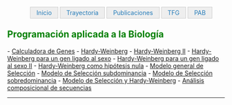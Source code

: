 <html>
<head>
   
<style type="text/css">
#navegador ul{
   list-style-type: none;
   text-align: center;
}
#navegador li{
   display: inline;
   text-align: left;
   margin: 0 0px 0 0;
}
#navegador li a {
   padding: 4px 14px 4px 14px;
   color: #267CB9;
   background-color: #eeeeee;
   border: 1px solid #ccc;
   text-decoration: none;
}
#navegador li a:hover{
   background-color: #333333;
   color: #ffffff;
}
   </style>
</head>

<body>


<div id="navegador">
<ul>
<li><a href="http://ags.aarongs.org/">Inicio</a></li>
<li><a href="https://AaronGS1999.github.io/aarongs.github.io/Trayectoria.html">Trayectoria</a></li>
<li><a href="https://AaronGS1999.github.io/aarongs.github.io/Publicaciones.html">Publicaciones</a></li>
<li><a href="https://AaronGS1999.github.io/aarongs.github.io/TFG.html">TFG</a></li>
<li><a href="https://AaronGS1999.github.io/aarongs.github.io/programacion_aplicada.html">PAB</a></li>
   
</ul>
</div>

</body>
</html>

  
<H2><span style="color:green">Programación aplicada a la Biología</span></H2>
- <a href="https://calculadoragenes.azurewebsites.net/" target="_blank">Calculadora de Genes</a> 
- <a href="https://colab.research.google.com/drive/1KfMTSLx91fYZYNredrvR-cCd6plNFx9R?usp=sharing" target="_blank">Hardy-Weinberg</a> 
- <a href="https://colab.research.google.com/drive/1jtaay4YPtuhG8_BdLh0YGNhAcJcrI-XH?usp=sharing" target="_blank">Hardy-Weinberg II</a> 
- <a href="https://colab.research.google.com/drive/1ZaJkazophlkr3MMaRgzUKgRD3E008W8a?usp=sharing" target="_blank">Hardy-Weinberg para un gen ligado al sexo</a> 
- <a href="https://colab.research.google.com/drive/1R7ZgY9yWLXj9MFq1xNijKhM1wDEBtpP9?usp=sharing" target="_blank">Hardy-Weinberg para un gen ligado al sexo II</a> 
- <a href="https://colab.research.google.com/drive/1z8u8xUaIHZcjRt-hxonJfOSnl0j_aWEF?usp=sharing" target="_blank">Hardy-Weinberg como hipótesis nula</a> 
- <a href="https://colab.research.google.com/drive/1txBH7iiUEUZ1bjepf5kdupfb7MXwGrXf?usp=sharing" target="_blank">Modelo general de Selección</a>
- <a href="https://colab.research.google.com/drive/1zM8Qo_FFovg_zqavCzXlwmnGy4njV2M8?usp=sharing" target="_blank">Modelo de Selección subdominancia</a>
- <a href="https://colab.research.google.com/drive/1x-Qhxnt87ahtn7tNpg1wq3vVo3ycaqmP?usp=sharing" target="_blank">Modelo de Selección sobredominancia</a>   
- <a href="https://colab.research.google.com/drive/1US93snqwcL6pb1X6K5wJCBoXo1ejunL7?usp=sharing" target="_blank">Modelo de Selección y Hardy-Weinberg</a>  
- <a href="https://colab.research.google.com/drive/1n4VxCqV3C4A4QtJaYQ3T7jcwfN8DQUC0?usp=sharing" target="_blank">Análisis composicional de secuencias</a> 

---
